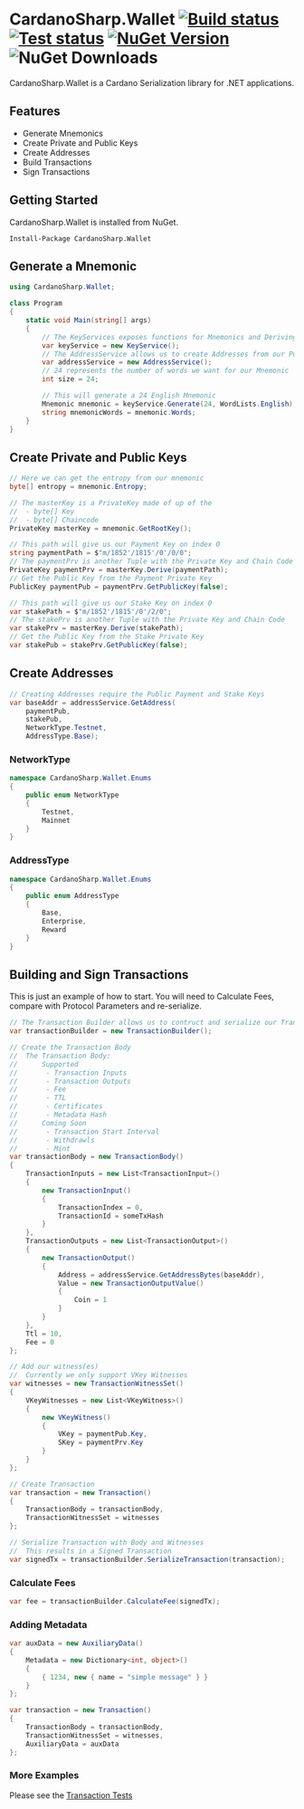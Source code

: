 ﻿# CardanoSharp.Wallet [![Build status](https://ci.appveyor.com/api/projects/status/knh87k86mf7gbxyo?svg=true)](https://ci.appveyor.com/project/nothingalike/cardanosharp-wallet) [![Test status](https://img.shields.io/appveyor/tests/nothingalike/cardanosharp-wallet)](https://ci.appveyor.com/project/nothingalike/cardanosharp-wallet) [![NuGet Version](http://img.shields.io/nuget/v/CardanoSharp.Wallet.svg?style=flat)](https://www.nuget.org/packages/CardanoSharp.Wallet/) ![NuGet Downloads](https://img.shields.io/nuget/dt/CardanoSharp.Wallet.svg)

CardanoSharp.Wallet is a Cardano Serialization library for .NET applications. 

## Features

 * Generate Mnemonics
 * Create Private and Public Keys
 * Create Addresses
 * Build Transactions
 * Sign Transactions

## Getting Started

CardanoSharp.Wallet is installed from NuGet. 

```
Install-Package CardanoSharp.Wallet
```

## Generate a Mnemonic
```csharp
using CardanoSharp.Wallet;

class Program
{
    static void Main(string[] args)
    {
        // The KeyServices exposes functions for Mnemonics and Deriving Keys
        var keyService = new KeyService();
        // The AddressService allows us to create Addresses from our Public Keys
        var addressService = new AddressService();
        // 24 represents the number of words we want for our Mnemonic
        int size = 24;

        // This will generate a 24 English Mnemonic
        Mnemonic mnemonic = keyService.Generate(24, WordLists.English);
        string mnemonicWords = mnemonic.Words;
    }
}
```

## Create Private and Public Keys
```csharp
// Here we can get the entropy from our mnemonic
byte[] entropy = mnemonic.Entropy;

// The masterKey is a PrivateKey made of up of the 
//  - byte[] Key
//  - byte[] Chaincode
PrivateKey masterKey = mnemonic.GetRootKey();

// This path will give us our Payment Key on index 0
string paymentPath = $"m/1852'/1815'/0'/0/0";
// The paymentPrv is another Tuple with the Private Key and Chain Code
PrivateKey paymentPrv = masterKey.Derive(paymentPath);
// Get the Public Key from the Payment Private Key
PublicKey paymentPub = paymentPrv.GetPublicKey(false);

// This path will give us our Stake Key on index 0
var stakePath = $"m/1852'/1815'/0'/2/0";
// The stakePrv is another Tuple with the Private Key and Chain Code
var stakePrv = masterKey.Derive(stakePath);
// Get the Public Key from the Stake Private Key
var stakePub = stakePrv.GetPublicKey(false);
```

## Create Addresses

```csharp
// Creating Addresses require the Public Payment and Stake Keys
var baseAddr = addressService.GetAddress(
    paymentPub, 
    stakePub, 
    NetworkType.Testnet, 
    AddressType.Base);
```

### NetworkType

```csharp
namespace CardanoSharp.Wallet.Enums
{
    public enum NetworkType
    {
        Testnet,
        Mainnet
    }
}
```

### AddressType

```csharp
namespace CardanoSharp.Wallet.Enums
{
    public enum AddressType
    {
        Base,
        Enterprise,
        Reward
    }
}
```

## Building and Sign Transactions
This is just an example of how to start. You will need to Calculate Fees, compare with Protocol Parameters and re-serialize. 
```csharp
// The Transaction Builder allows us to contruct and serialize our Transaction
var transactionBuilder = new TransactionBuilder();

// Create the Transaction Body
//  The Transaction Body:
//      Supported
//       - Transaction Inputs
//       - Transaction Outputs
//       - Fee
//       - TTL
//       - Certificates
//       - Metadata Hash
//      Coming Soon
//       - Transaction Start Interval
//       - Withdrawls
//       - Mint
var transactionBody = new TransactionBody()
{
    TransactionInputs = new List<TransactionInput>()
    {
        new TransactionInput()
        {
            TransactionIndex = 0,
            TransactionId = someTxHash
        }
    },
    TransactionOutputs = new List<TransactionOutput>()
    {
        new TransactionOutput()
        {
            Address = addressService.GetAddressBytes(baseAddr),
            Value = new TransactionOutputValue()
            {
                Coin = 1
            }
        }
    },
    Ttl = 10,
    Fee = 0
};

// Add our witness(es)
//  Currently we only support VKey Witnesses
var witnesses = new TransactionWitnessSet()
{
    VKeyWitnesses = new List<VKeyWitness>()
    {
        new VKeyWitness()
        {
            VKey = paymentPub.Key,
            SKey = paymentPrv.Key
        }
    }
};

// Create Transaction
var transaction = new Transaction()
{
    TransactionBody = transactionBody,
    TransactionWitnessSet = witnesses
};

// Serialize Transaction with Body and Witnesses
//  This results in a Signed Transaction
var signedTx = transactionBuilder.SerializeTransaction(transaction);
```

### Calculate Fees
```csharp
var fee = transactionBuilder.CalculateFee(signedTx);
```

### Adding Metadata
```csharp
var auxData = new AuxiliaryData()
{
    Metadata = new Dictionary<int, object>()
    {
        { 1234, new { name = "simple message" } }
    }
};

var transaction = new Transaction()
{
    TransactionBody = transactionBody,
    TransactionWitnessSet = witnesses,
    AuxiliaryData = auxData
};
```

### More Examples
Please see the [Transaction Tests](https://github.com/CardanoSharp/cardanosharp-wallet/blob/main/CardanoSharp.Wallet.Test/TransactionTests.cs)